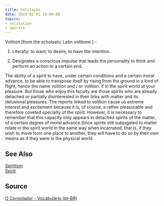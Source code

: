 ```yaml
---
title: Volitação
date: 2019-02-01 19:00:00
topics:
- volitation
- spirits
---
```


Volition [from the scholastic Latin volitione ] - 

1. Literally: to want, to desire, to have the intention. 

2. Designates a conscious impulse that leads the personality to think and perform an 
action to a certain end.

The ability of a spirit to have, under certain conditions and a certain moral advance, to be able to transpose itself by rising from the ground in a kind of flight, hence the name volition and / or volition. if in the spirit world at your pleasure. But those who enjoy this faculty are those spirits who are already detached or partially disinterested in their links with matter and its delusional pleasures. The reports linked to volition cause us extreme interest and excitement because it is, of course, a rather pleasurable and therefore coveted specialty of the spirit. However, it is necessary to remember that this capacity only appears in detached spirits of the matter, of a certain degree of moral advance.Since spirits still subjugated to matter relate in the spirit world in the same way when incarnated, that is, if they wish to move from one place to another, they will have to do so by their own means as if they were in the physical world.

## See Also
[Spiritism](/spiritism)  
[Spirit](../spirit)  

## Source
[O Consolador - Vocabulário (pt-BR)](http://www.oconsolador.com.br/linkfixo/vocabulario/principal.html)
